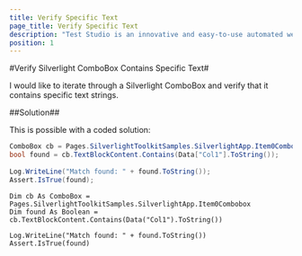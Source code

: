 ```yaml
---
title: Verify Specific Text
page_title: Verify Specific Text
description: "Test Studio is an innovative and easy-to-use automated web, WPF and load testing solution. Test Studio tests support essential technologies like ASP.NET AJAX, Silverlight, PHP and MVC. HTML5, Testing framework, functional testing, performance testing, load testing, exploratory testing, manual testing."
position: 1
---
```

#Verify Silverlight ComboBox Contains Specific Text#

I would like to iterate through a Silverlight ComboBox and verify that it contains specific text strings.

##Solution##

This is possible with a coded solution:

```C#
ComboBox cb = Pages.SilverlightToolkitSamples.SilverlightApp.Item0Combobox;
bool found = cb.TextBlockContent.Contains(Data["Col1"].ToString());
 
Log.WriteLine("Match found: " + found.ToString());
Assert.IsTrue(found);
```

```VB
Dim cb As ComboBox = Pages.SilverlightToolkitSamples.SilverlightApp.Item0Combobox
Dim found As Boolean = cb.TextBlockContent.Contains(Data("Col1").ToString())
 
Log.WriteLine("Match found: " + found.ToString())
Assert.IsTrue(found)
```